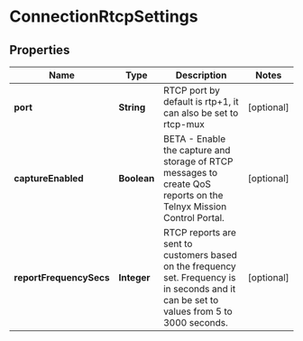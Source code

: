 # ConnectionRtcpSettings

## Properties
Name | Type | Description | Notes
------------ | ------------- | ------------- | -------------
**port** | **String** | RTCP port by default is rtp+1, it can also be set to rtcp-mux |  [optional]
**captureEnabled** | **Boolean** | BETA - Enable the capture and storage of RTCP messages to create QoS reports on the Telnyx Mission Control Portal. |  [optional]
**reportFrequencySecs** | **Integer** | RTCP reports are sent to customers based on the frequency set. Frequency is in seconds and it can be set to values from 5 to 3000 seconds. |  [optional]
